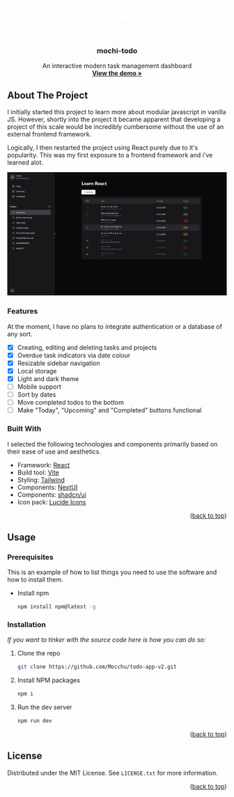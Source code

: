 <!-- INTRO -->
<div align="center">
  <a href="https://github.com/othneildrew/Best-README-Template">
    <img src="data:image/svg+xml;base64,PHN2ZyB4bWxucz0iaHR0cDovL3d3dy53My5vcmcvMjAwMC9zdmciIHdpZHRoPSIyNCIgaGVpZ2h0PSIyNCIgdmlld0JveD0iMCAwIDI0IDI0IiBmaWxsPSJub25lIiBzdHJva2U9IiNmZmZmZmYiIHN0cm9rZS13aWR0aD0iMiIgc3Ryb2tlLWxpbmVjYXA9InJvdW5kIiBzdHJva2UtbGluZWpvaW49InJvdW5kIiBjbGFzcz0ibHVjaWRlIGx1Y2lkZS1saXN0LXRvZG8iPjxyZWN0IHg9IjMiIHk9IjUiIHdpZHRoPSI2IiBoZWlnaHQ9IjYiIHJ4PSIxIi8+PHBhdGggZD0ibTMgMTcgMiAyIDQtNCIvPjxwYXRoIGQ9Ik0xMyA2aDgiLz48cGF0aCBkPSJNMTMgMTJoOCIvPjxwYXRoIGQ9Ik0xMyAxOGg4Ii8+PC9zdmc+" alt="Logo" width="80" height="80">
  </a>

  <h3 align="center">mochi-todo</h3>

  <p align="center">
    An interactive modern task management dashboard
    <br />
    <a href="https://todo-mochi.netlify.app/"><strong>View the demo »</strong></a>
  </p>
</div>

<!-- ABOUT-->

## About The Project

I initially started this project to learn more about modular javascript in vanilla JS. However, shortly into the project it became apparent that developing a project of this scale would be incredibly cumbersome without the use of an external frontend framework.

Logically, I then restarted the project using React purely due to it's popularity. This was my first exposure to a frontend framework and i've learned alot.

<img src="public/dark.png" width="825" />

### Features

At the moment, I have no plans to integrate authentication or a database of any sort.

- [x] Creating, editing and deleting tasks and projects
- [x] Overdue task indicators via date colour
- [x] Resizable sidebar navigation
- [x] Local storage
- [x] Light and dark theme
- [ ] Mobile support
- [ ] Sort by dates
- [ ] Move completed todos to the bottom
- [ ] Make "Today", "Upcoming" and "Completed" buttons functional

### Built With

I selected the following technologies and components primarily based on their ease of use and aesthetics.

- Framework: [React](https://react.dev/)
- Build tool: [Vite](https://vitejs.dev/)
- Styling: [Tailwind](https://tailwindcss.com/)
- Components: [NextUI](https://nextui.org/)
- Components: [shadcn/ui](https://ui.shadcn.com/)
- Icon pack: [Lucide Icons](https://lucide.dev/)
<p align="right">(<a href="#readme-top">back to top</a>)</p>

<!-- Installation -->

## Usage

### Prerequisites

This is an example of how to list things you need to use the software and how to install them.

- Install npm
  ```sh
  npm install npm@latest -g
  ```

### Installation

_If you want to tinker with the source code here is how you can do so:_

1. Clone the repo
   ```sh
   git clone https://github.com/Mocchu/todo-app-v2.git
   ```
2. Install NPM packages
   ```sh
   npm i
   ```
3. Run the dev server
   ```js
   npm run dev
   ```
   <p align="right">(<a href="#readme-top">back to top</a>)</p>

<!-- LICENSE -->

## License

Distributed under the MIT License. See `LICENSE.txt` for more information.

<p align="right">(<a href="#readme-top">back to top</a>)</p>
